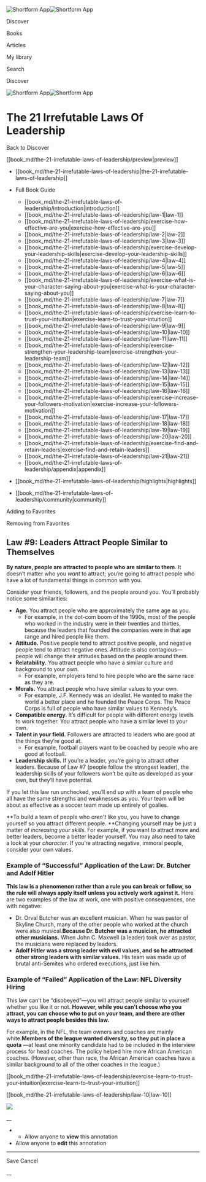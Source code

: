 ![Shortform App](/img/logo.36a2399e.svg)![Shortform App](/img/logo-dark.70c1b072.svg)

Discover

Books

Articles

My library

Search

Discover

![Shortform App](/img/logo.36a2399e.svg)![Shortform App](/img/logo-dark.70c1b072.svg)

# The 21 Irrefutable Laws Of Leadership

Back to Discover

[[book_md/the-21-irrefutable-laws-of-leadership/preview|preview]]

  * [[book_md/the-21-irrefutable-laws-of-leadership|the-21-irrefutable-laws-of-leadership]]
  * Full Book Guide

    * [[book_md/the-21-irrefutable-laws-of-leadership/introduction|introduction]]
    * [[book_md/the-21-irrefutable-laws-of-leadership/law-1|law-1]]
    * [[book_md/the-21-irrefutable-laws-of-leadership/exercise-how-effective-are-you|exercise-how-effective-are-you]]
    * [[book_md/the-21-irrefutable-laws-of-leadership/law-2|law-2]]
    * [[book_md/the-21-irrefutable-laws-of-leadership/law-3|law-3]]
    * [[book_md/the-21-irrefutable-laws-of-leadership/exercise-develop-your-leadership-skills|exercise-develop-your-leadership-skills]]
    * [[book_md/the-21-irrefutable-laws-of-leadership/law-4|law-4]]
    * [[book_md/the-21-irrefutable-laws-of-leadership/law-5|law-5]]
    * [[book_md/the-21-irrefutable-laws-of-leadership/law-6|law-6]]
    * [[book_md/the-21-irrefutable-laws-of-leadership/exercise-what-is-your-character-saying-about-you|exercise-what-is-your-character-saying-about-you]]
    * [[book_md/the-21-irrefutable-laws-of-leadership/law-7|law-7]]
    * [[book_md/the-21-irrefutable-laws-of-leadership/law-8|law-8]]
    * [[book_md/the-21-irrefutable-laws-of-leadership/exercise-learn-to-trust-your-intuition|exercise-learn-to-trust-your-intuition]]
    * [[book_md/the-21-irrefutable-laws-of-leadership/law-9|law-9]]
    * [[book_md/the-21-irrefutable-laws-of-leadership/law-10|law-10]]
    * [[book_md/the-21-irrefutable-laws-of-leadership/law-11|law-11]]
    * [[book_md/the-21-irrefutable-laws-of-leadership/exercise-strengthen-your-leadership-team|exercise-strengthen-your-leadership-team]]
    * [[book_md/the-21-irrefutable-laws-of-leadership/law-12|law-12]]
    * [[book_md/the-21-irrefutable-laws-of-leadership/law-13|law-13]]
    * [[book_md/the-21-irrefutable-laws-of-leadership/law-14|law-14]]
    * [[book_md/the-21-irrefutable-laws-of-leadership/law-15|law-15]]
    * [[book_md/the-21-irrefutable-laws-of-leadership/law-16|law-16]]
    * [[book_md/the-21-irrefutable-laws-of-leadership/exercise-increase-your-followers-motivation|exercise-increase-your-followers-motivation]]
    * [[book_md/the-21-irrefutable-laws-of-leadership/law-17|law-17]]
    * [[book_md/the-21-irrefutable-laws-of-leadership/law-18|law-18]]
    * [[book_md/the-21-irrefutable-laws-of-leadership/law-19|law-19]]
    * [[book_md/the-21-irrefutable-laws-of-leadership/law-20|law-20]]
    * [[book_md/the-21-irrefutable-laws-of-leadership/exercise-find-and-retain-leaders|exercise-find-and-retain-leaders]]
    * [[book_md/the-21-irrefutable-laws-of-leadership/law-21|law-21]]
    * [[book_md/the-21-irrefutable-laws-of-leadership/appendix|appendix]]
  * [[book_md/the-21-irrefutable-laws-of-leadership/highlights|highlights]]
  * [[book_md/the-21-irrefutable-laws-of-leadership/community|community]]



Adding to Favorites 

Removing from Favorites 

## Law #9: Leaders Attract People Similar to Themselves

**By nature, people are attracted to people who are similar to them**. It doesn’t matter who you _want_ to attract; you’re going to attract people who have a lot of fundamental things in common with you.

Consider your friends, followers, and the people around you. You’ll probably notice some similarities:

  * **Age.** You attract people who are approximately the same age as you.
    * For example, in the dot-com boom of the 1990s, most of the people who worked in the industry were in their twenties and thirties, because the leaders that founded the companies were in that age range and hired people like them.
  * **Attitude.** Positive people tend to attract positive people, and negative people tend to attract negative ones. Attitude is also contagious—people will change their attitudes based on the people around them.
  * **Relatability.** You attract people who have a similar culture and background to your own.
    * For example, employers tend to hire people who are the same race as they are.
  * **Morals.** You attract people who have similar values to your own.
    * For example, J.F. Kennedy was an idealist. He wanted to make the world a better place and he founded the Peace Corps. The Peace Corps is full of people who have similar values to Kennedy’s.
  * **Compatible energy.** It’s difficult for people with different energy levels to work together. You attract people who have a similar level to your own.
  * **Talent in your field.** Followers are attracted to leaders who are good at the things they’re good at.
    * For example, football players want to be coached by people who are good at football.
  * **Leadership skills.** If you’re a leader, you’re going to attract other leaders. Because of Law #7 (people follow the strongest leader), the leadership skills of your followers won’t be quite as developed as your own, but they’ll have potential.



If you let this law run unchecked, you’ll end up with a team of people who all have the same strengths and weaknesses as you. Your team will be about as effective as a soccer team made up entirely of goalies.

**To build a team of people who _aren’t_ like you, you have to change yourself so you attract different people. **Changing yourself may be just a matter of _increasing your skills_. For example, if you want to attract more and better leaders, become a better leader yourself. You may also need to take a look at your _character_. If you’re attracting negative, immoral people, consider your own values.

### Example of “Successful” Application of the Law: Dr. Butcher and Adolf Hitler

**This law is a phenomenon rather than a rule you can break or follow, so the rule will always apply itself unless you actively work against it.** Here are two examples of the law at work, one with positive consequences, one with negative:

  * Dr. Orval Butcher was an excellent musician. When he was pastor of Skyline Church, many of the other people who worked at the church were also musical.**Because Dr. Butcher was a musician, he attracted other musicians.** When John C. Maxwell (a leader) took over as pastor, the musicians were replaced by leaders.
  * **Adolf Hitler was a strong leader with evil values, and so he attracted other strong leaders with similar values.** His team was made up of brutal anti-Semites who ordered executions, just like him.



### Example of “Failed” Application of the Law: NFL Diversity Hiring

This law can’t be “disobeyed”—you will attract people similar to yourself whether you like it or not. **However, while you can’t choose who you attract, you can choose who to put on your team, and there are other ways to attract people besides this law.**

For example, in the NFL, the team owners and coaches are mainly white.**Members of the league wanted diversity, so they put in place a quota** —at least one minority candidate had to be included in the interview process for head coaches. The policy helped hire more African American coaches. (However, other than race, the African American coaches have a similar background to all of the other coaches in the league.)

[[book_md/the-21-irrefutable-laws-of-leadership/exercise-learn-to-trust-your-intuition|exercise-learn-to-trust-your-intuition]]

[[book_md/the-21-irrefutable-laws-of-leadership/law-10|law-10]]

![](https://bat.bing.com/action/0?ti=56018282&Ver=2&mid=9b627066-7aec-446b-b83b-55f0ab98512d&sid=f30c5e70639211ee87d33f0876d93783&vid=f30c9700639211eeb3a75d830392c94f&vids=0&msclkid=N&pi=0&lg=en-US&sw=800&sh=600&sc=24&nwd=1&tl=Shortform%20%7C%20Book&p=https%3A%2F%2Fwww.shortform.com%2Fapp%2Fbook%2Fthe-21-irrefutable-laws-of-leadership%2Flaw-9&r=&lt=457&evt=pageLoad&sv=1&rn=621491)

__

  *   * Allow anyone to **view** this annotation
  * Allow anyone to **edit** this annotation



* * *

Save Cancel

__



